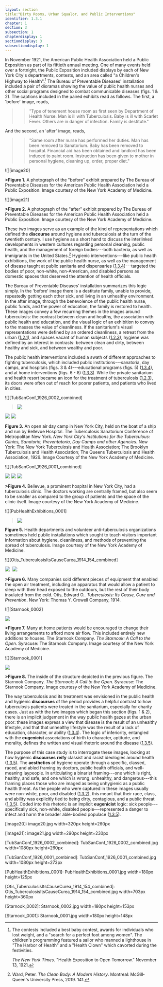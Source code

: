 ```yaml
---
layout: section
title:"Dirty Rooms, Urban Squalor, and Public Interventions"
identifier: 1.3.1
chapter: 1
section: 3
subsection: 1
chapterdisplay: 1
sectiondisplay: 3
subsectiondisplay: 1
---
```


In November 1921, the American Public Health Association held a Public Exposition as part of its fiftieth annual meeting. One of many events held over a fortnight, the Public Exposition included displays by each of New York City's departments, contests, and an area called "a Children's Highway to Health".[^fn1] The Bureau of Preventable Diseases' installation included a pair of dioramas showing the value of public health nurses and other social programs designed to combat communicable diseases (figs. 1 & 2). The captions included in the paired exhibits read as follows. The first, a 'before' image, reads,

> >"Type of tenement house room as first seen by Department of Health Nurse. Man is ill with Tuberculosis. Baby is ill with Scarlet Fever. Others are in danger of infection. Family is destitute."

And the second, an 'after' image, reads,

> >"Same room after nurse has performed her duties. Man has been removed to Sanatorium. Baby has been removed to hospital. Financial aid has been obtained and landlord has been induced to paint room. Instruction has been given to mother in personal hygiene, cleaning up, order, proper diet."

![][image20]

**>Figure 1.** A photograph of the "before" exhibit prepared by The Bureau of Preventable Diseases for the American Public Health Association held a Public Exposition. Image courtesy of the New York Academy of Medicine.

![][image21]

**>Figure 2.** A photograph of the "after" exhibit prepared by The Bureau of Preventable Diseases for the American Public Health Association held a Public Exposition. Image courtesy of the New York Academy of Medicine.

These two images serve as an example of the kind of representations which defined the <span data-tooltip aria-haspopup="true" class="has-tip" data-disable-hover="false" tabindex="1" title="Discourse refers to a scholarly conversation which occurs in a field of knowledge production. I use it in a Foucauldian sense, to convey the agreed upon modes and objects of discussion which are commonly discussed in a scholarly discipline"><b>discourse</b></span> around hygiene and tuberculosis at the turn of the twentieth century. I use hygiene as a short hand to discuss the interlinked developments in western cultures regarding personal cleaning, public health, and the management of foreign bodies---both bacteria, as well as immigrants in the United States.[^fn2] Hygienic interventions---like public health exhibitions, the work of the public health nurse, as well as the management of disease taught at public sanitaria and dispensaries ([1.3.4](https://tuberculosisspecimen.github.io/diss/dissertation/1_3_4.html))---targeted the bodies of poor, non-white, non-American, and disabled persons as domestic spaces that deserved the attention of health officials. 

The Bureau of Preventable Diseases' installation summarizes this logic simply. In the 'before' image there is a destitute family, unable to provide, repeatedly getting each other sick, and living in an unhealthy environment. In the after image, through the benevolence of the public health nurse, public funds, and the power of education, the family is restored to health. These images convey a few recurring themes in the images around tuberculosis: the contrast between clean and healthy, the association with public health and education, and the visual logic of an exhibition to convey to the masses the value of cleanliness. If the sanitarium's visual representations were defined by an ordered cleanliness, a retreat from the urban ([1.2.1](https://tuberculosisspecimen.github.io/diss/dissertation/1_2_1.html)), and spaces vacant of human subjects ([1.2.3](https://tuberculosisspecimen.github.io/diss/dissertation/1_2_3.html)), hygiene was defined by an interest in contrasts: between clean and dirty, between healthy and sick, and between wealthy and poor.

The public health interventions included a swath of different approaches to fighting tuberculosis, which included public institutions---sanatoria, day camps, and hospitals (figs. 3 & 4)---educational programs (figs. 5) ([1.3.4](https://tuberculosisspecimen.github.io/diss/dissertation/1_3_4.html)), and at home interventions (figs. 6 - 8) ([1.3.3](https://tuberculosisspecimen.github.io/diss/dissertation/1_3_3.html)). While the private sanitarium and health resort became an icon for the treatment of tuberculosis ([1.2.3](https://tuberculosisspecimen.github.io/diss/dissertation/1_2_3.html)), its doors were often out of reach for poorer patients, and patients who lived in cities. 

![][TubSanConf_1926_0002_combined]

><img id="TubSanConf\_1926\_0002" class="opaque" src="{{ site.baseurl }}/assets/img/TubSanConf\_1926\_0002_full.jpg">

<img id="TubSanConf\_1926\_0002" class="transparent" src="{{ site.baseurl }}/assets/img/TubSanConf\_1926\_0002.jpg">

<img id="TubSanConf\_1926\_0002" class="partially-opaque" src="{{ site.baseurl }}/assets/img/TubSanConf\_1926\_0002_partial.jpg">

**Figure 3.** An open air day camp in New York City, held on the boat of a ship and run by Bellevue Hospital. The Tuberculosis Sanatorium Conference of Metropolitan New York. *New York City's Institutions for the Tuberculous: Clinics, Sanatoria, Preventatoria, Day Camps and other Agencies*. New York: The New York Tuberculosis and Health Association; The Brooklyn Tuberculosis and Health Association; The Queens Tuberculosis and Health Association, 1926. Image Courtesy of the New York Academy of Medicine.

![][TubSanConf_1926_0001_combined]

<img id="TubSanConf\_1926\_0001" class="opaque" src="{{ site.baseurl }}/assets/img/TubSanConf\_1926\_0001_full.jpg">

<img id="TubSanConf\_1926\_0001" class="transparent" src="{{ site.baseurl }}/assets/img/TubSanConf\_1926\_0001.jpg">

<img id="TubSanConf\_1926\_0001" class="partially-opaque" src="{{ site.baseurl }}/assets/img/TubSanConf\_1926\_0001_partial.jpg">

**>Figure 4.** Bellevue, a prominent hospital in New York City, had a tuberculosis clinic. The doctors working are centrally framed, but also seem to be smaller as compared to the group of patients and the space of the clinic itself. Image courtesy of the New York Academy of Medicine.

![][PubHealthExhibitions_0001]

><img id="PubHealthExhibitions\_0001" src="{{ site.baseurl }}/assets/img/PubHealthExhibitions\_0001.jpg">

**Figure 5.** Health departments and volunteer anti-tuberculosis organizations sometimes held public installations which sought to teach visitors important information about hygiene, cleanliness, and methods of preventing the spread of tuberculosis. Image courtesy of the New York Academy of Medicine.

![][Otis_TuberculosisItsCauseCurea_1914_154_combined]

<img id="Otis\_TuberculosisItsCauseCurea\_1914\_154" class="opaque" src="{{ site.baseurl }}/assets/img/Otis\_TuberculosisItsCauseCurea\_1914\_154_full.jpg">

<img id="Otis\_TuberculosisItsCauseCurea\_1914\_154=-2Otis\_TuberculosisItsCauseCurea\_1914\_154.jpg">

<img id="Otis\_TuberculosisItsCauseCurea\_1914\_154" class="partially-opaque" src="{{ site.baseurl }}/assets/img/Otis\_TuberculosisItsCauseCurea\_1914\_154_partial.jpg">

**>Figure 6.** Many companies sold different pieces of equipment that enabled the open air treatment, including an apparatus that would allow a patient to sleep with their head exposed to the outdoors, but the rest of their body insulated from the cold. Otis, Edward O.. *Tuberculosis: Its Cause, Cure and Prevention*. New York: Thomas Y. Crowell Company, 1914.

![][Starnook_0002]

<img id="Starnook\_0002" src="{{ site.baseurl }}/assets/img/Starnook\_0002.jpg">

**>Figure 7.** Many at home patients would be encouraged to change their living arrangements to afford more air flow. This included entirely new additions to houses. The Starnook Company. *The Starnook: A Call to the Open*. Syracuse: The Starnook Company. Image courtesy of the New York Academy of Medicine.

![][Starnook_0001]

<img id="Starnook\_0001" src="{{ site.baseurl }}/assets/img/Starnook\_0001.jpg">

**>Figure 8.** The inside of the structure depicted in the previous figure. The Starnook Company. *The Starnook: A Call to the Open*. Syracuse: The Starnook Company. Image courtesy of the New York Academy of Medicine.

The way tuberculosis and its treatment was envisioned in the public health and hygienic <span data-tooltip aria-haspopup="true" class="has-tip" data-disable-hover="false" tabindex="1" title="Discourse refers to a scholarly conversation which occurs in a field of knowledge production. I use it in a Foucauldian sense, to convey the agreed upon modes and objects of discussion which are commonly discussed in a scholarly discipline"><b>discourses</b></span> of the period provides a helpful contrast to how tuberculosis patients were treated in the sanitarium, especially for charity cases. Just as with the two images which began this section (figs. 1 & 2), there is an implicit judgement in the way public health gazes at the urban poor: these images express a view that disease is the result of an unhealthy lifestyle, and that that unhealthy lifestyle was the result of a lack of education, character, or ability ([1.3.4](https://tuberculosisspecimen.github.io/diss/dissertation/1_3_4.html)). The logic of inferiority, entangled with the <span data-tooltip aria-haspopup="true" class="has-tip" data-disable-hover="false" tabindex="1" title="Eugenics refers to a way of thinking that thinks that human society can bettered by selective reproduction. Deeply racist, eugenicists forwarded the procreation of white subjects while sterilizing, denying healthcare to, and outwardly killing populations thought to be of a danger to the social order."><b>eugenicist</b></span> associations of birth to character, aptitude, and morality, defines the written and visual rhetoric around the disease ([1.3.5](https://tuberculosisspecimen.github.io/diss/dissertation/1_3_5.html)).

The purpose of this case study is to interrogate these images, looking at how hygienic <span data-tooltip aria-haspopup="true" class="has-tip" data-disable-hover="false" tabindex="1" title="Discourse refers to a scholarly conversation which occurs in a field of knowledge production. I use it in a Foucauldian sense, to convey the agreed upon modes and objects of discussion which are commonly discussed in a scholarly discipline"><b>discourses</b></span> <span data-tooltip aria-haspopup="true" class="has-tip" data-disable-hover="false" tabindex="1" title="I use the term reify to refer to the ways that knowledge systems produce tangible, real world effects."><b>reify</b></span> classist and racist ideologies around health ([1.3.5](https://tuberculosisspecimen.github.io/diss/dissertation/1_3_5.html)). The <span data-tooltip aria-haspopup="true" class="has-tip" data-disable-hover="false" tabindex="1" title="Subject refers to a single human actor who has been made into a researchable object within a knowledge system."><b>aesthetics</b></span> of hygiene operate through a specific, classed, raced, and abled framing by doctors, public health officials, and well-meaning laypeople. In articulating a binarist framing---one which is right, healthy, and safe, and one which is wrong, unhealthy, and dangerous---this framing places those who are imaged as being unhygienic as a public health threat. As the people who were captured in these images usually were non-white, poor, and disabled ([1.3.2](https://tuberculosisspecimen.github.io/diss/dissertation/1_3_2.html)), this meant that their race, class, and ability was explicitly tied to being dirty, contagious, and a public threat ([1.3.5](https://tuberculosisspecimen.github.io/diss/dissertation/1_3_5.html)). Coded into this rhetoric is an implicit <span data-tooltip aria-haspopup="true" class="has-tip" data-disable-hover="false" tabindex="1" title="Eugenics refers to a way of thinking that thinks that human society can bettered by selective reproduction. Deeply racist, eugenicists forwarded the procreation of white subjects while sterilizing, denying healthcare to, and outwardly killing populations thought to be of a danger to the social order."><b>eugenicist</b></span> logic: sick people---specifically sick, non-white, disabled people---represented a danger to infect and harm the broader able-bodied populace ([1.3.5](https://tuberculosisspecimen.github.io/diss/dissertation/1_3_5.html)).

[image20]: image20.jpg width=320px height=260px

[image21]: image21.jpg width=290px height=230px

[TubSanConf_1926_0002_combined]: TubSanConf_1926_0002_combined.jpg width=1080px height=260px

[TubSanConf_1926_0001_combined]: TubSanConf_1926_0001_combined.jpg width=1080px height=273px

[PubHealthExhibitions_0001]: PubHealthExhibitions_0001.jpg width=180px height=125px

[Otis_TuberculosisItsCauseCurea_1914_154_combined]: Otis_TuberculosisItsCauseCurea_1914_154_combined.jpg width=703px height=360px

[Starnook_0002]: Starnook_0002.jpg width=180px height=153px

[Starnook_0001]: Starnook_0001.jpg width=180px height=148px

[^fn1]: The contests included a best baby contest, awards for individuals who lost weight, and a "search for a perfect foot among women". The children's programming featured a sailor who manned a lighthouse in "The Harbor of Health" and a "Health Clown" which cavorted during the festivities.
	
	*The New York Times*. "Health Exposition to Open Tomorrow." November 13, 1921.

[^fn2]: Ward, Peter. *The Clean Body: A Modern History*. Montreal: McGill-Queen's University Press, 2019. 141.